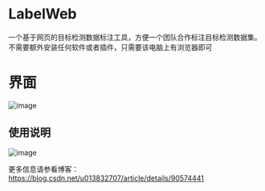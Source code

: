 # LabelWeb
一个基于网页的目标检测数据标注工具，方便一个团队合作标注目标检测数据集。不需要额外安装任何软件或者插件，只需要该电脑上有浏览器即可

# 界面
![image](https://img-blog.csdnimg.cn/20190526114232387.png?x-oss-process=image/watermark,type_ZmFuZ3poZW5naGVpdGk,shadow_10,text_aHR0cHM6Ly9ibG9nLmNzZG4ubmV0L3UwMTM4MzI3MDc=,size_16,color_FFFFFF,t_70)

## 使用说明
![image](https://github.com/PingHGao/LabelWeb/blob/master/welcome.jpg)

更多信息请参看博客：https://blog.csdn.net/u013832707/article/details/90574441
